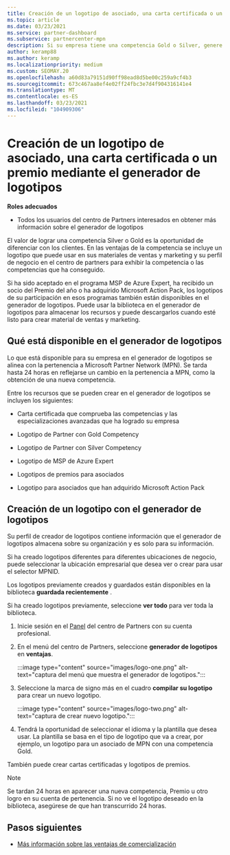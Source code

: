 ```yaml
---
title: Creación de un logotipo de asociado, una carta certificada o un premio mediante el generador de logotipos
ms.topic: article
ms.date: 03/23/2021
ms.service: partner-dashboard
ms.subservice: partnercenter-mpn
description: Si su empresa tiene una competencia Gold o Silver, genere un logotipo personalizado para su empresa o solicite una carta de verificación certificada personalizada mediante la herramienta Generador de logotipos del centro de Partners.
author: keramp88
ms.author: keramp
ms.localizationpriority: medium
ms.custom: SEOMAY.20
ms.openlocfilehash: a60d83a79151d90ff98ead8d5be00c259a9cf4b3
ms.sourcegitcommit: 673c467aa8ef4e02ff24fbc3e7d4f904316141e4
ms.translationtype: MT
ms.contentlocale: es-ES
ms.lasthandoff: 03/23/2021
ms.locfileid: "104909306"
---
```

# <a name="how-to-create-a-partner-logo-certified-letter-or-award-using-logo-builder"></a>Creación de un logotipo de asociado, una carta certificada o un premio mediante el generador de logotipos

**Roles adecuados**

- Todos los usuarios del centro de Partners interesados en obtener más información sobre el generador de logotipos

El valor de lograr una competencia Silver o Gold es la oportunidad de diferenciar con los clientes. En las ventajas de la competencia se incluye un logotipo que puede usar en sus materiales de ventas y marketing y su perfil de negocio en el centro de partners para exhibir la competencia o las competencias que ha conseguido. 

Si ha sido aceptado en el programa MSP de Azure Expert, ha recibido un socio del Premio del año o ha adquirido Microsoft Action Pack, los logotipos de su participación en esos programas también están disponibles en el generador de logotipos. Puede usar la biblioteca en el generador de logotipos para almacenar los recursos y puede descargarlos cuando esté listo para crear material de ventas y marketing. 

## <a name="what-is-available-in-logo-builder"></a>Qué está disponible en el generador de logotipos

Lo que está disponible para su empresa en el generador de logotipos se alinea con la pertenencia a Microsoft Partner Network (MPN). Se tarda hasta 24 horas en reflejarse un cambio en la pertenencia a MPN, como la obtención de una nueva competencia.  

Entre los recursos que se pueden crear en el generador de logotipos se incluyen los siguientes:

- Carta certificada que comprueba las competencias y las especializaciones avanzadas que ha logrado su empresa

- Logotipo de Partner con Gold Competency

- Logotipo de Partner con Silver Competency

- Logotipo de MSP de Azure Expert

- Logotipos de premios para asociados

- Logotipo para asociados que han adquirido Microsoft Action Pack

## <a name="create-a-logo-using-logo-builder"></a>Creación de un logotipo con el generador de logotipos

Su perfil de creador de logotipos contiene información que el generador de logotipos almacena sobre su organización y es solo para su información.

Si ha creado logotipos diferentes para diferentes ubicaciones de negocio, puede seleccionar la ubicación empresarial que desea ver o crear para usar el selector MPNID.

Los logotipos previamente creados y guardados están disponibles en la biblioteca **guardada recientemente** .

Si ha creado logotipos previamente, seleccione **ver todo** para ver toda la biblioteca.

1. Inicie sesión en el [Panel](https://partner.microsoft.com/dashboard) del centro de Partners con su cuenta profesional.

1. En el menú del centro de Partners, seleccione **generador de logotipos** en **ventajas**.
 
   :::image type="content" source="images/logo-one.png" alt-text="captura del menú que muestra el generador de logotipos.":::

3. Seleccione la marca de signo más en el cuadro **compilar su logotipo** para crear un nuevo logotipo.

   :::image type="content" source="images/logo-two.png" alt-text="captura de crear nuevo logotipo.":::

4. Tendrá la oportunidad de seleccionar el idioma y la plantilla que desea usar. La plantilla se basa en el tipo de logotipo que va a crear, por ejemplo, un logotipo para un asociado de MPN con una competencia Gold.

También puede crear cartas certificadas y logotipos de premios.

>[!NOTE]
>Se tardan 24 horas en aparecer una nueva competencia, Premio u otro logro en su cuenta de pertenencia. Si no ve el logotipo deseado en la biblioteca, asegúrese de que han transcurrido 24 horas.

## <a name="next-steps"></a>Pasos siguientes

- [Más información sobre las ventajas de comercialización](mpn-learn-about-go-to-market-benefits.md)
